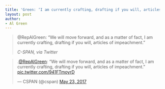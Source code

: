 ```yaml
---
title: 'Green: ‘I am currently crafting, drafting if you will, articles of impeachment’'
layout: post
author:
- Al Green
---
```


> @RepAlGreen: “We will move forward, and as a matter of fact, I am currently crafting, drafting if you will, articles of impeachment.”
>
> <cite>C-SPAN, via Twitter</cite>

<blockquote class="twitter-tweet"><p lang="en" dir="ltr">.<a href="https://twitter.com/RepAlGreen?ref_src=twsrc%5Etfw">@RepAlGreen</a>: “We will move forward, and as a matter of fact, I am currently crafting, drafting if you will, articles of impeachment.” <a href="https://t.co/941FTmoyrD">pic.twitter.com/941FTmoyrD</a></p>&mdash; CSPAN (@cspan) <a href="https://twitter.com/cspan/status/867014128266858498?ref_src=twsrc%5Etfw">May 23, 2017</a></blockquote> <script async src="https://platform.twitter.com/widgets.js" charset="utf-8"></script>

